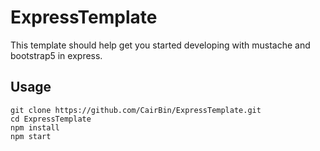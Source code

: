 # ExpressTemplate
This template should help get you started developing with mustache and bootstrap5 in express.

## Usage
```shell
git clone https://github.com/CairBin/ExpressTemplate.git
cd ExpressTemplate
npm install
npm start
```